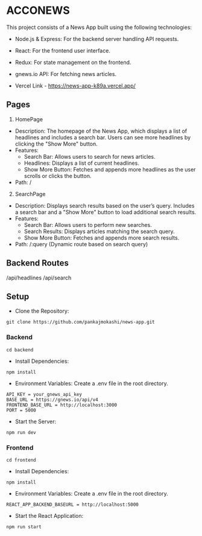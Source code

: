 # ACCONEWS

This project consists of a News App built using the following technologies:
- Node.js & Express: For the backend server handling API requests.
- React: For the frontend user interface.
- Redux: For state management on the frontend.
- gnews.io API: For fetching news articles.

- Vercel Link - https://news-app-k89a.vercel.app/

## Pages
1. HomePage
- Description: The homepage of the News App, which displays a list of headlines and includes a search bar. Users can see more headlines by clicking the "Show More" button.
- Features:
  - Search Bar: Allows users to search for news articles.
  - Headlines: Displays a list of current headlines.
  - Show More Button: Fetches and appends more headlines as the user scrolls or clicks the button.
- Path: /

2. SearchPage
- Description: Displays search results based on the user’s query. Includes a search bar and a "Show More" button to load additional search results.
- Features:
  - Search Bar: Allows users to perform new searches.
  - Search Results: Displays articles matching the search query.
  - Show More Button: Fetches and appends more search results.
- Path: /:query (Dynamic route based on search query)

## Backend Routes
/api/headlines
/api/search

## Setup
- Clone the Repository:
```
git clone https://github.com/pankajmokashi/news-app.git
```

### Backend
```
cd backend
```

- Install Dependencies:
```
npm install
```

- Environment Variables:
Create a .env file in the root directory.
```
API_KEY = your_gnews_api_key
BASE_URL = https://gnews.io/api/v4
FRONTEND_BASE_URL = http://localhost:3000
PORT = 5000
```

- Start the Server:
```
npm run dev
```

### Frontend
```
cd frontend
```

- Install Dependencies:
```
npm install
```

- Environment Variables:
Create a .env file in the root directory.
```
REACT_APP_BACKEND_BASEURL = http://localhost:5000
```

- Start the React Application:
```
npm run start
```
